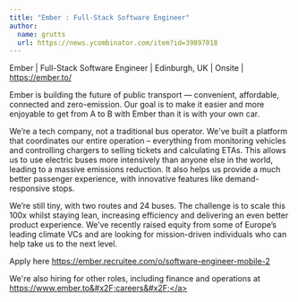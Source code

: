 ```yaml
---
title: "Ember : Full-Stack Software Engineer"
author:
  name: grutts
  url: https://news.ycombinator.com/item?id=39897018
---
```

Ember | Full-Stack Software Engineer | Edinburgh, UK | Onsite | <a href="https:&#x2F;&#x2F;ember.to&#x2F;" rel="nofollow">https:&#x2F;&#x2F;ember.to&#x2F;</a>

Ember is building the future of public transport — convenient, affordable, connected and zero-emission. Our goal is to make it easier and more enjoyable to get from A to B with Ember than it is with your own car.

We’re a tech company, not a traditional bus operator. We&#x27;ve built a platform that coordinates our entire operation – everything from monitoring vehicles and controlling chargers to selling tickets and calculating ETAs. This allows us to use electric buses more intensively than anyone else in the world, leading to a massive emissions reduction. It also helps us provide a much better passenger experience, with innovative features like demand-responsive stops.

We’re still tiny, with two routes and 24 buses. The challenge is to scale this 100x whilst staying lean, increasing efficiency and delivering an even better product experience. We’ve recently raised equity from some of Europe’s leading climate VCs and are looking for mission-driven individuals who can help take us to the next level.

Apply here <a href="https:&#x2F;&#x2F;ember.recruitee.com&#x2F;o&#x2F;software-engineer-mobile-2" rel="nofollow">https:&#x2F;&#x2F;ember.recruitee.com&#x2F;o&#x2F;software-engineer-mobile-2</a>

We&#x27;re also hiring for other roles, including finance and operations at <a href="https:&#x2F;&#x2F;www.ember.to&#x2F;careers&#x2F;" rel="nofollow">https:&#x2F;&#x2F;www.ember.to&#x2F;careers&#x2F;</a>
